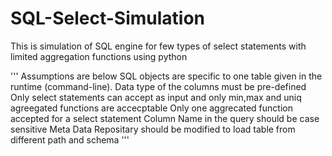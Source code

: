 # SQL-Select-Simulation
This is simulation of SQL engine for few types of select statements with limited aggregation functions using python


'''
Assumptions are below
    SQL objects are specific to one table given in the runtime (command-line).
    Data type of the columns must be pre-defined
    Only select statements can accept as input and only min,max and uniq agreegated functions are accecptable
    Only one aggrecated function accepted for a select statement
    Column Name in the query should be case sensitive
    Meta Data Repositary should be modified to load table from different path and schema
'''